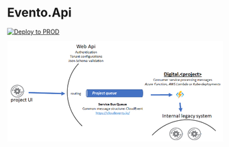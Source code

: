 # Evento.Api
  
[![Deploy to PROD](https://github.com/riccardone/Evento.Api/actions/workflows/build-push-deploy-prod.yml/badge.svg)](https://github.com/riccardone/Evento.Api/actions/workflows/build-push-deploy-prod.yml)


[![Ingestion Api](./messaging-architecture-01.png)](./messaging-architecture-01.png)